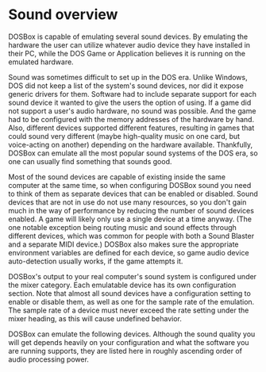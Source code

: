 # Sound overview

DOSBox is capable of emulating several sound devices. By emulating the
hardware the user can utilize whatever audio device they have installed in
their PC, while the DOS Game or Application believes it is running on the
emulated hardware.

Sound was sometimes difficult to set up in the DOS era. Unlike Windows, DOS
did not keep a list of the system's sound devices, nor did it expose generic
drivers for them. Software had to include separate support for each sound
device it wanted to give the users the option of using. If a game did not
support a user's audio hardware, no sound was possible. And the game had to be
configured with the memory addresses of the hardware by hand. Also, different
devices supported different features, resulting in games that could sound very
different (maybe high-quality music on one card, but voice-acting on another)
depending on the hardware available. Thankfully, DOSBox can emulate all the
most popular sound systems of the DOS era, so one can usually find something
that sounds good.

Most of the sound devices are capable of existing inside the same computer at
the same time, so when configuring DOSBox sound you need to think of them as
separate devices that can be enabled or disabled. Sound devices that are not
in use do not use many resources, so you don't gain much in the way of
performance by reducing the number of sound devices enabled. A game will
likely only use a single device at a time anyway. (The one notable exception
being routing music and sound effects through different devices, which was
common for people with both a Sound Blaster and a separate MIDI device.)
DOSBox also makes sure the appropriate environment variables are defined for
each device, so game audio device auto-detection usually works, if the game
attempts it.

DOSBox's output to your real computer's sound system is configured under the
mixer category. Each emulatable device has its own configuration section. Note
that almost all sound devices have a configuration setting to enable or
disable them, as well as one for the sample rate of the emulation. The sample
rate of a device must never exceed the rate setting under the mixer heading,
as this will cause undefined behavior.

DOSBox can emulate the following devices. Although the sound quality you will
get depends heavily on your configuration and what the software you are
running supports, they are listed here in roughly ascending order of audio
processing power.
